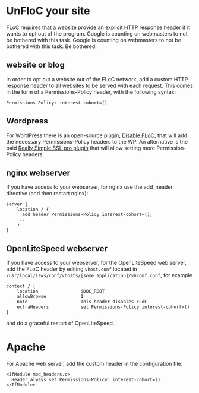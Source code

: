 # UnFloC your site

[FLoC](../browsing/FLoC.md) requires that a website provide an explicit HTTP response header if it wants to opt out of the program. Google is counting on webmasters to not be bothered with this task. Google is counting on webmasters to not be bothered with this task. Be bothered:

## website or blog
In order to opt out a website out of the FLoC network, add a custom HTTP response header to all websites to be served with each request. This comes in the form of a Permissions-Policy header, with the following syntax:

    Permissions-Policy: interest-cohort=()

## Wordpress
For WordPress there is an open-source plugin, [Disable FLoC](https://wordpress.org/plugins/disable-floc/), that will add the necessary Permissions-Policy headers to the WP. An alternative is the paid [Really Simple SSL pro plugin](https://really-simple-ssl.com/pro/) that will allow setting more Permission-Policy headers.

## nginx webserver

If you have access to your webserver, for nginx use the add_header directive (and then restart nginx):

    server {
        location / {
          add_header Permissions-Policy interest-cohort=();
        ...
        }
    }

## OpenLiteSpeed webserver
If you have access to your webserver, for the OpenLiteSpeed web server, add the FLoC header by editing `vhost.conf` located in `/usr/local/lsws/conf/vhosts/[some_application]/vhconf.conf`, for example

    context / {
        location                $DOC_ROOT
        allowBrowse             1
        note                    This header disables FLoC
        extraHeaders            set Permissions-Policy interest-cohort=()
    }

and do a graceful restart of OpenLiteSpeed.

# Apache

For Apache web server, add the custom header in the configuration file:

    <IfModule mod_headers.c>
      Header always set Permissions-Policy: interest-cohort=()
    </IfModule>

